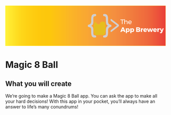 ![App Brewery Banner](Magic-8-Ball-iOS13/Documentation/AppBreweryBanner.png)

# Magic 8 Ball


## What you will create

We’re going to make a Magic 8 Ball app. You can ask the app to make all your hard decisions! With this app in your pocket, you’ll always have an answer to life’s many conundrums!

